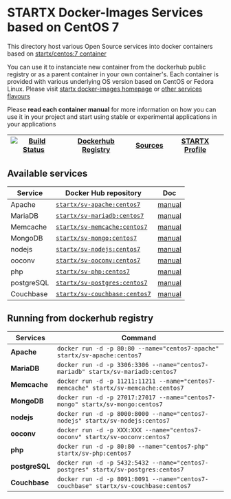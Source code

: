 # STARTX Docker-Images Services based on CentOS 7

This directory host various Open Source services into docker containers based on [startx/centos:7 container](https://hub.docker.com/r/startx/centos)

You can use it to instanciate new container from the dockerhub public registry 
or as a parent container in your own container's. 
Each container is provided with various underlying OS version based on CentOS or 
Fedora Linux. Please visit [startx docker-images homepage](https://github.com/startxfr/docker-images/)
or [other services flavours](https://github.com/startxfr/docker-images/Services#container-flavours)

Please **read each container manual** for more information on how you can use it in 
your project and start using stable or experimental applications in your applications

| [![Build Status](https://travis-ci.org/startxfr/docker-images.svg?branch=centos7)](https://travis-ci.org/startxfr/docker-images) | [Dockerhub Registry](https://hub.docker.com/r/startx) | [Sources](https://github.com/startxfr/docker-images/)             | [STARTX Profile](https://github.com/startxfr) | 
|-------------------------------------------------------------------------------------------------------------------|-------------------------------------------------------|-------------------------------------------------------------------|-----------------------------------------------|

## Available services

| Service       | Docker Hub repository                                                        | Doc
|---------------|------------------------------------------------------------------------------|-----------------------------
| Apache        | [`startx/sv-apache:centos7`](https://hub.docker.com/r/startx/sv-apache)      | [manual](apache/README.md)
| MariaDB       | [`startx/sv-mariadb:centos7`](https://hub.docker.com/r/startx/sv-mariadb)    | [manual](mariadb/README.md)
| Memcache      | [`startx/sv-memcache:centos7`](https://hub.docker.com/r/startx/sv-memcache)  | [manual](memcache/README.md) 
| MongoDB       | [`startx/sv-mongo:centos7`](https://hub.docker.com/r/startx/sv-mongo)        | [manual](mongo/README.md)
| nodejs        | [`startx/sv-nodejs:centos7`](https://hub.docker.com/r/startx/sv-nodejs)      | [manual](nodejs/README.md)
| ooconv        | [`startx/sv-ooconv:centos7`](https://hub.docker.com/r/startx/sv-ooconv)      | [manual](ooconv/README.md)
| php           | [`startx/sv-php:centos7`](https://hub.docker.com/r/startx/sv-php)            | [manual](php/README.md)
| postgreSQL    | [`startx/sv-postgres:centos7`](https://hub.docker.com/r/startx/sv-postgres)  | [manual](postgres/README.md)
| Couchbase     | [`startx/sv-couchbase:centos7`](https://hub.docker.com/r/startx/sv-couchbase)| [manual](couchbase/README.md)


## Running from dockerhub registry

| Services            | Command                                                                              |
|---------------------|--------------------------------------------------------------------------------------|
| **Apache**          | `docker run -d -p 80:80 --name="centos7-apache" startx/sv-apache:centos7`            | 
| **MariaDB**         | `docker run -d -p 3306:3306 --name="centos7-mariadb" startx/sv-mariadb:centos7`      | 
| **Memcache**        | `docker run -d -p 11211:11211 --name="centos7-memcache" startx/sv-memcache:centos7`  | 
| **MongoDB**         | `docker run -d -p 27017:27017 --name="centos7-mongo" startx/sv-mongo:centos7`        | 
| **nodejs**          | `docker run -d -p 8000:8000 --name="centos7-nodejs" startx/sv-nodejs:centos7`        | 
| **ooconv**          | `docker run -d -p XXX:XXX --name="centos7-ooconv" startx/sv-ooconv:centos7`          | 
| **php**             | `docker run -d -p 80:80 --name="centos7-php" startx/sv-php:centos7`                  | 
| **postgreSQL**      | `docker run -d -p 5432:5432 --name="centos7-postgres" startx/sv-postgres:centos7`    | 
| **Couchbase**       | `docker run -d -p 8091:8091 --name="centos7-couchbase" startx/sv-couchbase:centos7`  | 
